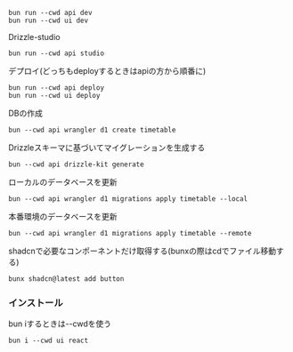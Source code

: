 ```
bun run --cwd api dev
bun run --cwd ui dev
```

Drizzle-studio

```
bun run --cwd api studio
```

デプロイ(どっちもdeployするときはapiの方から順番に)

```
bun run --cwd api deploy
bun run --cwd ui deploy
```

DBの作成
```
bun --cwd api wrangler d1 create timetable
```

Drizzleスキーマに基づいてマイグレーションを生成する

```
bun --cwd api drizzle-kit generate
```

ローカルのデータベースを更新

```
bun --cwd api wrangler d1 migrations apply timetable --local
```

本番環境のデータベースを更新

```
bun --cwd api wrangler d1 migrations apply timetable --remote
```

shadcnで必要なコンポーネントだけ取得する(bunxの際はcdでファイル移動する)

```
bunx shadcn@latest add button 
```

### インストール

bun iするときは--cwdを使う

```
bun i --cwd ui react
```
